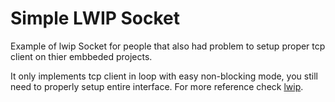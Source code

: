 # Simple LWIP Socket
Example of lwip Socket for people that also had problem to setup proper tcp client on thier embbeded projects.

It only implements tcp client in loop with easy non-blocking mode, you still need to properly setup entire interface. For more reference check [lwip](https://www.nongnu.org/lwip/2_1_x/index.html).

